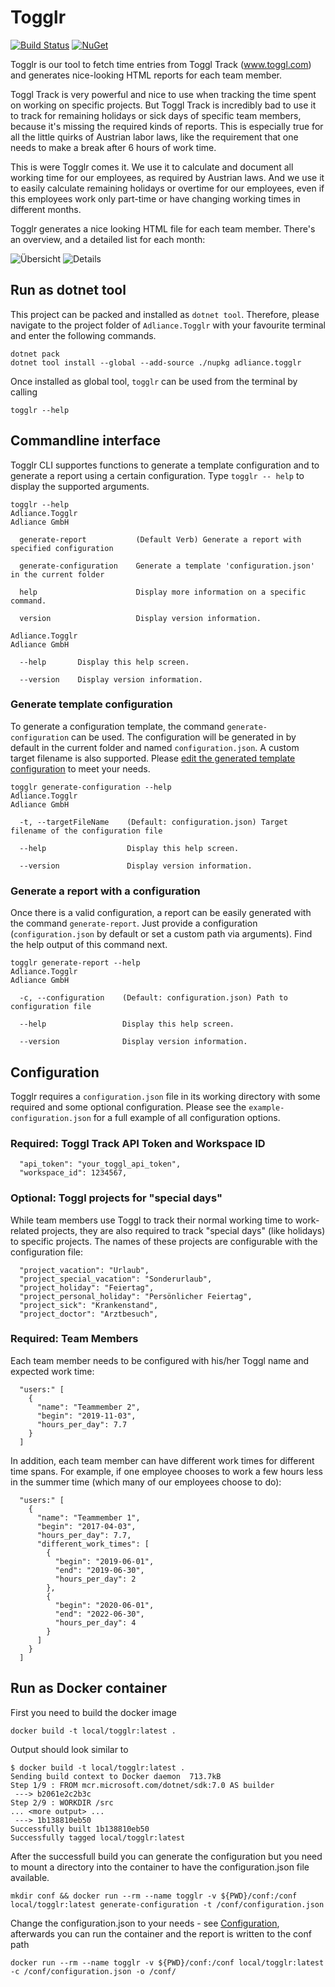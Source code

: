 # Togglr

[![Build Status](https://dev.azure.com/adliance/Open%20Source%20Projects/_apis/build/status/Togglr?branchName=master)](https://dev.azure.com/adliance/Open%20Source%20Projects/_build/latest?definitionId=95&branchName=master)
[![NuGet](https://img.shields.io/nuget/v/Adliance.Togglr.svg)](https://www.nuget.org/packages/Adliance.Togglr/)

Togglr is our tool to fetch time entries from Toggl Track (www.toggl.com) and generates nice-looking HTML reports for each team member.

Toggl Track is very powerful and nice to use when tracking the time spent on working on specific projects. But Toggl Track is incredibly bad to use it to track for remaining holidays or sick days of specific team members, because it's missing the required kinds of reports. This is especially true for all the little quirks of Austrian labor laws, like the requirement that one needs to make a break after 6 hours of work time.

This is were Togglr comes it. We use it to calculate and document all working time for our employees, as required by Austrian laws. And we use it to easily calculate remaining holidays or overtime for our employees, even if this employees work only part-time or have changing working times in different months.

Togglr generates a nice looking HTML file for each team member. There's an overview, and a detailed list for each month:

![Übersicht](docs/overview.png)
![Details](docs/details.png)

## Run as dotnet tool

This project can be packed and installed as `dotnet tool`. Therefore, please navigate to the project folder of `Adliance.Togglr` with your favourite terminal and enter the following commands.
```
dotnet pack
dotnet tool install --global --add-source ./nupkg adliance.togglr
```

Once installed as global tool, `togglr` can be used from the terminal by calling
```
togglr --help
```

## Commandline interface
Togglr CLI supportes functions to generate a template configuration and to generate a report using a certain configuration. Type `togglr -- help` to display the supported arguments.

```
togglr --help
Adliance.Togglr
Adliance GmbH

  generate-report           (Default Verb) Generate a report with specified configuration

  generate-configuration    Generate a template 'configuration.json' in the current folder

  help                      Display more information on a specific command.

  version                   Display version information.

Adliance.Togglr
Adliance GmbH

  --help       Display this help screen.

  --version    Display version information.
```

### Generate template configuration
To generate a configuration template, the command `generate-configuration` can be used. The configuration will be generated in by default in the current folder and named `configuration.json`. A custom target filename is also supported.
Please [edit the generated template configuration](#Configuration) to meet your needs.

```
togglr generate-configuration --help
Adliance.Togglr
Adliance GmbH

  -t, --targetFileName    (Default: configuration.json) Target filename of the configuration file

  --help                  Display this help screen.

  --version               Display version information.
```

### Generate a report with a configuration
Once there is a valid configuration, a report can be easily generated with the command `generate-report`. Just provide a configuration (`configuration.json` by default or set a custom path via arguments). Find the help output of this command next.
```
togglr generate-report --help
Adliance.Togglr
Adliance GmbH

  -c, --configuration    (Default: configuration.json) Path to configuration file

  --help                 Display this help screen.

  --version              Display version information.
```

## Configuration
Togglr requires a `configuration.json` file in its working directory with some required and some optional configuration. Please see the `example-configuration.json` for a full example of all configuration options.

### Required: Toggl Track API Token and Workspace ID
```
  "api_token": "your_toggl_api_token",
  "workspace_id": 1234567,
```

### Optional: Toggl projects for "special days"
While team members use Toggl to track their normal working time to work-related projects, they are also required to track "special days" (like holidays) to specific projects. The names of these projects are configurable with the configuration file:

```
  "project_vacation": "Urlaub",
  "project_special_vacation": "Sonderurlaub",
  "project_holiday": "Feiertag",
  "project_personal_holiday": "Persönlicher Feiertag",
  "project_sick": "Krankenstand",
  "project_doctor": "Arztbesuch",
```

### Required: Team Members
Each team member needs to be configured with his/her Toggl name and expected work time:
```
  "users:" [
    {
      "name": "Teammember 2",
      "begin": "2019-11-03",
      "hours_per_day": 7.7
    }
  ]
```

In addition, each team member can have different work times for different time spans. For example, if one employee chooses to work a few hours less in the summer time (which many of our employees choose to do):
```
  "users:" [
    {
      "name": "Teammember 1",
      "begin": "2017-04-03",
      "hours_per_day": 7.7,
      "different_work_times": [
        {
          "begin": "2019-06-01",
          "end": "2019-06-30",
          "hours_per_day": 2
        },
        {
          "begin": "2020-06-01",
          "end": "2022-06-30",
          "hours_per_day": 4
        }
      ]
    }
  ]
```

## Run as Docker container

First you need to build the docker image

```
docker build -t local/togglr:latest .
```

Output should look similar to
```
$ docker build -t local/togglr:latest .
Sending build context to Docker daemon  713.7kB
Step 1/9 : FROM mcr.microsoft.com/dotnet/sdk:7.0 AS builder
 ---> b2061e2c2b3c
Step 2/9 : WORKDIR /src
... <more output> ...
 ---> 1b138810eb50
Successfully built 1b138810eb50
Successfully tagged local/togglr:latest
```

After the successfull build you can generate the configuration  but you need to mount a directory into the container to have the configuration.json file available.
```
mkdir conf && docker run --rm --name togglr -v ${PWD}/conf:/conf local/togglr:latest generate-configuration -t /conf/configuration.json
```

Change the configuration.json to your needs - see [Configuration](#configuration), afterwards you can run the container and the report is written to the conf path

```
docker run --rm --name togglr -v ${PWD}/conf:/conf local/togglr:latest -c /conf/configuration.json -o /conf/
```
